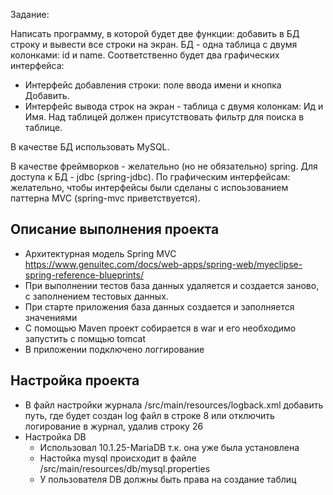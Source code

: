 Задание:


Написать программу, в которой будет две функции: добавить в БД строку и вывести все строки на экран.
БД - одна таблица с двумя колонками: id и name. Соответственно будет два графических интерфейса:

- Интерфейс добавления строки: поле ввода имени и кнопка Добавить.
- Интерфейс вывода строк на экран - таблица с двумя колонкам: Ид и Имя. Над таблицей должен присутствовать фильтр для поиска в таблице.

В качестве БД использовать MySQL.

В качестве фреймворков - желательно (но не обязательно) spring. Для доступа к БД - jdbc (spring-jdbc).
По графическим интерфейсам: желательно, чтобы интерфейсы были сделаны с испоьзованием паттерна MVC (spring-mvc приветствуется).


Описание выполнения проекта
-

- Архитектурная модель Spring MVC https://www.genuitec.com/docs/web-apps/spring-web/myeclipse-spring-reference-blueprints/
- При выполнении тестов база данных удаляется и создается заново, с заполнением тестовых данных.
- При старте приложения база данных создается и заполняется значениями
- С помощью Maven проект собирается в war и его необходимо запустить с помщью tomcat
- В приложении подключено логгирование

Настройка проекта
-
- В файл настройки журнала /src/main/resources/logback.xml добавить путь, где будет создан log файл в строке 8
  или отключить логирование в журнал, удалив строку 26
- Настройка DB
    - Использовал 10.1.25-MariaDB т.к. она уже была установлена
    - Настойка mysql происходит в файле /src/main/resources/db/mysql.properties
    - У пользователя DB должны быть права на создание таблиц

     
    
